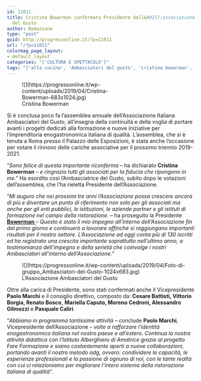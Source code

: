 ```yaml
---
id: 11011
title: Cristina Bowerman confermata Presidente dell&#8217;associazione Ambasciatori
  del Gusto
author: Redazione
type: "post"
guid: http://progressonline.it/?p=11011
url: "/?p=11011"
colormag_page_layout:
- default_layout
categories: "['CULTURA E SPETTACOLO']"
tags: "['alta cucina', 'Ambasciatori del gusto', 'cristina bowerman', 'cucina italiana', 'food', 'paolo marchi']"
---
```


<figure aria-describedby="caption-attachment-11013" class="wp-caption alignleft" id="attachment_11013" style="width: 267px">![](https://progressonline.it/wp-content/uploads/2019/04/Cristina-Bowerman-683x1024.jpg)<figcaption class="wp-caption-text" id="caption-attachment-11013">Cristina Bowerman</figcaption></figure>

Si è conclusa poco fa l’assemblea annuale dell’Associazione Italiana Ambasciatori del Gusto, all’insegna della continuità e della voglia di portare avanti i progetti dedicati alla formazione e nuove iniziative per l’imprenditoria enogastronomica italiana di qualità. L’assemblea, che si è tenuta a Roma presso il Palazzo delle Esposizioni, è stata anche l’occasione per votare il rinnovo delle cariche associative per il prossimo triennio 2019-2021.

“*Sono felice di questa importante riconferma* – ha dichiarato **Cristina Bowerman** – *e ringrazio tutti gli associati per la fiducia che ripongono in me*.” Ha esordito così l’Ambasciatrice del Gusto, subito dopo le votazioni dell’assemblea, che l’ha rieletta Presidente dell’Associazione.

“*Mi auguro che nei prossimi tre anni l’Associazione possa crescere ancora di più e diventare un punto di riferimento non solo per gli associati ma anche per gli enti pubblici, le istituzioni, le aziende partner e gli istituti di formazione nel campo della ristorazione.* – ha proseguito la Presidente [**Bowerman** ](https://progressonline.it/avvocato-si-la-stella-michelin/)– *Questo è stato il mio impegno all’interno dell’Associazione fin dal primo giorno e continuerò a lavorare affinché si raggiungano importanti risultati per il nostro settore. L’Associazione ad oggi conta più di 130 iscritti ed ha registrato una crescita importante soprattutto nell’ultimo anno, a testimonianza dell’impegno e della serietà che coinvolge i nostri Ambasciatori all’interno dell’Associazione.*”

<figure aria-describedby="caption-attachment-11014" class="wp-caption alignright" id="attachment_11014" style="width: 458px">![](https://progressonline.it/wp-content/uploads/2019/04/Foto-di-gruppo_Ambasciatori-del-Gusto-1024x683.jpg)<figcaption class="wp-caption-text" id="caption-attachment-11014">L’Associazione Ambasciatori del Gusto</figcaption></figure>

Oltre alla carica di Presidente, sono stati confermati anche il Vicepresidente **Paolo Marchi** e il consiglio direttivo, composto da: **Cesare Battisti, Vittorio Borgia, Renato Bosco,** **Mariella Caputo, Moreno Cedroni, Alessandro Gilmozzi** e **Pasquale Caliri**.

“*Abbiamo in programma tantissime attività* – conclude **Paolo Marchi**, Vicepresidente dell’Associazione – *volte a rafforzare l’identità enogastronomica italiana nel nostro paese e all’estero. Continua la nostra attività didattica con l’Istituto Alberghiero di Amatrice grazie al progetto Fare Formazione e siamo costantemente aperti a nuove collaborazioni, portando avanti il nostro metodo adg, ovvero: condividere le capacità, le esperienze professionali e la passione di ognuno di noi, con le tante realtà con cui ci relazioniamo per migliorare l’intero sistema della ristorazione italiana di qualità*“.
